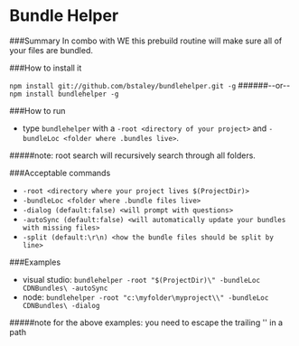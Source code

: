 ﻿# Bundle Helper

###Summary
In combo with WE this prebuild routine will make sure all of your files are bundled.

###How to install it

`npm install git://github.com/bstaley/bundlehelper.git -g`
######--or--
`npm install bundlehelper -g`

###How to run
* type `bundlehelper` with a `-root <directory of your project>` and `-bundleLoc <folder where .bundles live>`.

#####note: root search will recursively search through all folders.

###Acceptable commands
* `-root <directory where your project lives $(ProjectDir)>`
* `-bundleLoc <folder where .bundle files live>`
* `-dialog (default:false) <will prompt with questions>`
* `-autoSync (default:false) <will automatically update your bundles with missing files>`
* `-split (default:\r\n) <how the bundle files should be split by line>`

###Examples
* visual studio: `bundlehelper -root "$(ProjectDir)\" -bundleLoc CDNBundles\ -autoSync`
* node: `bundlehelper -root "c:\myfolder\myproject\\" -bundleLoc CDNBundles\ -dialog`

#####note for the above examples: you need to escape the trailing '\' in a path
